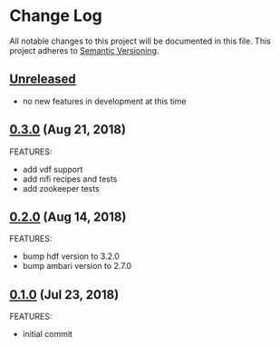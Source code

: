 # Change Log
All notable changes to this project will be documented in this file.
This project adheres to [Semantic Versioning](http://semver.org/).

## [Unreleased](unreleased)

- no new features in development at this time

## [0.3.0](https://github.com/hansohn/hdf-chef/compare/0.2.0...0.3.0) (Aug 21, 2018)

FEATURES:

- add vdf support
- add nifi recipes and tests
- add zookeeper tests

## [0.2.0](https://github.com/hansohn/hdf-chef/compare/0.1.0...0.2.0) (Aug 14, 2018)

FEATURES:

- bump hdf version to 3.2.0
- bump ambari version to 2.7.0

## [0.1.0](https://github.com/hansohn/hdf-chef/compare/0.1.0...0.1.0) (Jul 23, 2018)

FEATURES:

- initial commit
